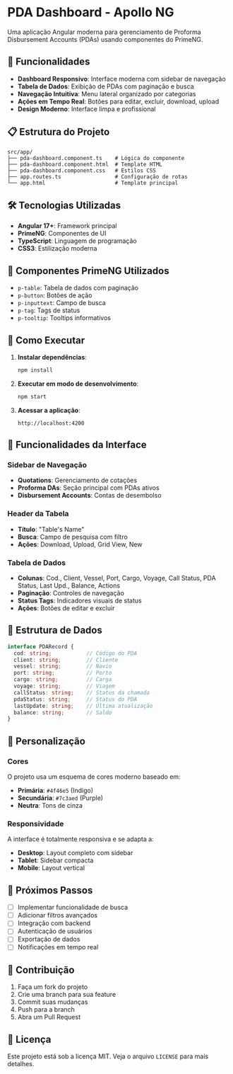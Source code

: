 # PDA Dashboard - Apollo NG

Uma aplicação Angular moderna para gerenciamento de Proforma Disbursement Accounts (PDAs) usando componentes do PrimeNG.

## 🚀 Funcionalidades

- **Dashboard Responsivo**: Interface moderna com sidebar de navegação
- **Tabela de Dados**: Exibição de PDAs com paginação e busca
- **Navegação Intuitiva**: Menu lateral organizado por categorias
- **Ações em Tempo Real**: Botões para editar, excluir, download, upload
- **Design Moderno**: Interface limpa e profissional

## 📋 Estrutura do Projeto

```
src/app/
├── pda-dashboard.component.ts    # Lógica do componente
├── pda-dashboard.component.html  # Template HTML
├── pda-dashboard.component.css   # Estilos CSS
├── app.routes.ts                 # Configuração de rotas
└── app.html                      # Template principal
```

## 🛠️ Tecnologias Utilizadas

- **Angular 17+**: Framework principal
- **PrimeNG**: Componentes de UI
- **TypeScript**: Linguagem de programação
- **CSS3**: Estilização moderna

## 🎨 Componentes PrimeNG Utilizados

- `p-table`: Tabela de dados com paginação
- `p-button`: Botões de ação
- `p-inputtext`: Campo de busca
- `p-tag`: Tags de status
- `p-tooltip`: Tooltips informativos

## 🚀 Como Executar

1. **Instalar dependências**:
   ```bash
   npm install
   ```

2. **Executar em modo de desenvolvimento**:
   ```bash
   npm start
   ```

3. **Acessar a aplicação**:
   ```
   http://localhost:4200
   ```

## 📱 Funcionalidades da Interface

### Sidebar de Navegação
- **Quotations**: Gerenciamento de cotações
- **Proforma DAs**: Seção principal com PDAs ativos
- **Disbursement Accounts**: Contas de desembolso

### Header da Tabela
- **Título**: "Table's Name"
- **Busca**: Campo de pesquisa com filtro
- **Ações**: Download, Upload, Grid View, New

### Tabela de Dados
- **Colunas**: Cod., Client, Vessel, Port, Cargo, Voyage, Call Status, PDA Status, Last Upd., Balance, Actions
- **Paginação**: Controles de navegação
- **Status Tags**: Indicadores visuais de status
- **Ações**: Botões de editar e excluir

## 🎯 Estrutura de Dados

```typescript
interface PDARecord {
  cod: string;           // Código do PDA
  client: string;        // Cliente
  vessel: string;        // Navio
  port: string;          // Porto
  cargo: string;         // Carga
  voyage: string;        // Viagem
  callStatus: string;    // Status da chamada
  pdaStatus: string;     // Status do PDA
  lastUpdate: string;    // Última atualização
  balance: string;       // Saldo
}
```

## 🔧 Personalização

### Cores
O projeto usa um esquema de cores moderno baseado em:
- **Primária**: `#4f46e5` (Indigo)
- **Secundária**: `#7c3aed` (Purple)
- **Neutra**: Tons de cinza

### Responsividade
A interface é totalmente responsiva e se adapta a:
- **Desktop**: Layout completo com sidebar
- **Tablet**: Sidebar compacta
- **Mobile**: Layout vertical

## 📝 Próximos Passos

- [ ] Implementar funcionalidade de busca
- [ ] Adicionar filtros avançados
- [ ] Integração com backend
- [ ] Autenticação de usuários
- [ ] Exportação de dados
- [ ] Notificações em tempo real

## 🤝 Contribuição

1. Faça um fork do projeto
2. Crie uma branch para sua feature
3. Commit suas mudanças
4. Push para a branch
5. Abra um Pull Request

## 📄 Licença

Este projeto está sob a licença MIT. Veja o arquivo `LICENSE` para mais detalhes.
